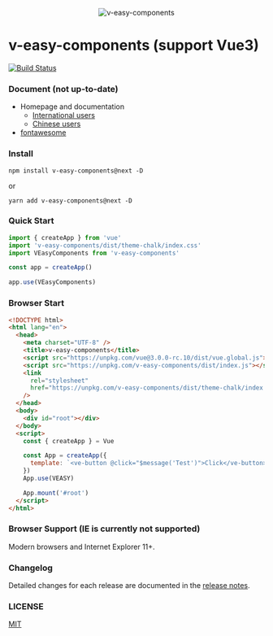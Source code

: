 <p align="center">
  <img src="https://linkorg.club/logo.png" alt="v-easy-components">
</p>

# v-easy-components (support Vue3)

[![Build Status](https://travis-ci.com/Linkontoask/v-easy-components.svg?token=DxCbMdsVpziN8id5YUJs&branch=master)](https://travis-ci.com/Linkontoask/v-easy-components)
<a href="https://github.com/Linkontoask/v-easy-components"><img src="https://img.shields.io/badge/dev-v2.0.0-blue.svg" alt=""></a>
<a href="https://github.com/Linkontoask/v-easy-components"><img src="https://img.shields.io/badge/size-158kb-green.svg" alt=""></a>
<a href="https://github.com/Linkontoask/v-easy-components"><img src="https://img.shields.io/badge/vue-3.x-orange.svg" alt=""></a>
<a href="https://github.com/Linkontoask/v-easy-components"><img src="https://img.shields.io/badge/license-MIT-red.svg" alt=""></a>

### Document (not up-to-date)

- Homepage and documentation
  - [International users](https://linkorg.club)
  - [Chinese users](https://linkorg.club/zh/)
- [fontawesome](https://fontawesome.com/start)

### Install

```
npm install v-easy-components@next -D
```

or

```
yarn add v-easy-components@next -D
```

### Quick Start

```javascript
import { createApp } from 'vue'
import 'v-easy-components/dist/theme-chalk/index.css'
import VEasyComponents from 'v-easy-components'

const app = createApp()

app.use(VEasyComponents)
```

### Browser Start

```html
<!DOCTYPE html>
<html lang="en">
  <head>
    <meta charset="UTF-8" />
    <title>v-easy-components</title>
    <script src="https://unpkg.com/vue@3.0.0-rc.10/dist/vue.global.js"></script>
    <script src="https://unpkg.com/v-easy-components/dist/index.js"></script>
    <link
      rel="stylesheet"
      href="https://unpkg.com/v-easy-components/dist/theme-chalk/index.css"
    />
  </head>
  <body>
    <div id="root"></div>
  </body>
  <script>
    const { createApp } = Vue

    const App = createApp({
      template: `<ve-button @click="$message('Test')">Click</ve-button>`
    })
    App.use(VEASY)

    App.mount('#root')
  </script>
</html>
```

### Browser Support (IE is currently not supported)

Modern browsers and Internet Explorer 11+.

### Changelog

Detailed changes for each release are documented in the [release notes](CHANGELOG.md).

### LICENSE

[MIT](./src/LICENSE)
